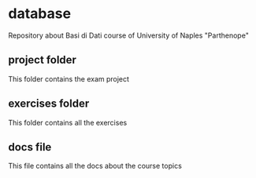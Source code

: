 # database
Repository about Basi di Dati course of University of Naples "Parthenope"

## project folder
This folder contains the exam project

## exercises folder
This folder contains all the exercises

## docs file
This file contains all the docs about the course topics
